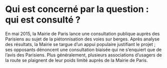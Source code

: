 # Qui est concerné par la question : qui est consulté ?

En mai 2015, la Mairie de Paris lance une consultation publique auprès des Parisiens au sujet de la piétonnisation des voies sur berges. Après analyse des résultats, la Mairie se targue d’un appui populaire justifiant le projet ; ses opposants dénoncent une consultation biaisée qui ne s’enquiert que de l’avis des Parisiens. Plus généralement, plusieurs associations d’usagers de la route se plaignent de leur poids limité auprès de la Mairie de Paris.
